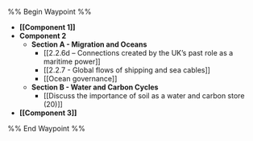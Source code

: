 %% Begin Waypoint %%
- **[[Component 1]]**
- **Component 2**
	- **Section A - Migration and Oceans**
		- [[2.2.6d – Connections created by the UK’s past role as a maritime power]]
		- [[2.2.7 - Global flows of shipping and sea cables]]
		- [[Ocean governance]]
	- **Section B - Water and Carbon Cycles**
		- [[Discuss the importance of soil as a water and carbon store (20)]]
- **[[Component 3]]**

%% End Waypoint %%
